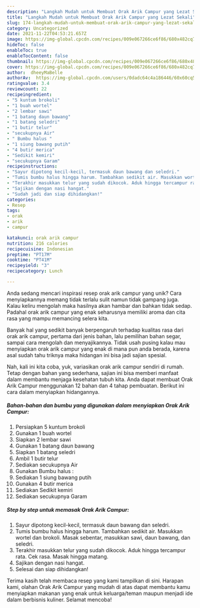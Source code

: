 ```yaml
---
description: "Langkah Mudah untuk Membuat Orak Arik Campur yang Lezat Sekali"
title: "Langkah Mudah untuk Membuat Orak Arik Campur yang Lezat Sekali"
slug: 174-langkah-mudah-untuk-membuat-orak-arik-campur-yang-lezat-sekali
category: Uncategorized
date: 2021-11-22T04:53:21.657Z
image: https://img-global.cpcdn.com/recipes/009e067266ce6f86/680x482cq70/orak-arik-campur-foto-resep-utama.jpg
hideToc: false
enableToc: true
enableTocContent: false
thumbnail: https://img-global.cpcdn.com/recipes/009e067266ce6f86/680x482cq70/orak-arik-campur-foto-resep-utama.jpg
cover: https://img-global.cpcdn.com/recipes/009e067266ce6f86/680x482cq70/orak-arik-campur-foto-resep-utama.jpg
author:  dheeyMaBelle
authorAv:  https://img-global.cpcdn.com/users/0dadc64c4a186446/60x60cq50/avatar.jpg
ratingvalue: 3.4
reviewcount: 22
recipeingredient:
- "5 kuntum brokoli"
- "1 buah wortel"
- "2 lembar sawi"
- "1 batang daun bawang"
- "1 batang seledri"
- "1 butir telur"
- "secukupnya Air"
- " Bumbu halus "
- "1 siung bawang putih"
- "4 butir merica"
- "Sedikit kemiri"
- "secukupnya Garam"
recipeinstructions:
- "Sayur dipotong kecil-kecil, termasuk daun bawang dan seledri."
- "Tumis bumbu halus hingga harum. Tambahkan sedikit air. Masukkan wortel dan brokoli. Masak sebentar, masukkan sawi, daun bawang, dan seledri."
- "Terakhir masukkan telur yang sudah dikocok. Aduk hingga tercampur rata. Cek rasa. Masak hingga matang."
- "Sajikan dengan nasi hangat."
- "Sudah jadi dan siap dihidangkan!"
categories:
- Resep
tags:
- orak
- arik
- campur

katakunci: orak arik campur 
nutrition: 216 calories
recipecuisine: Indonesian
preptime: "PT17M"
cooktime: "PT41M"
recipeyield: "3"
recipecategory: Lunch

---
```



Anda sedang mencari inspirasi resep orak arik campur yang unik? Cara menyiapkannya memang tidak terlalu sulit namun tidak gampang juga. Kalau keliru mengolah maka hasilnya akan hambar dan bahkan tidak sedap. Padahal orak arik campur yang enak seharusnya memiliki aroma dan cita rasa yang mampu memancing selera kita.


Banyak hal yang sedikit banyak berpengaruh terhadap kualitas rasa dari orak arik campur, pertama dari jenis bahan, lalu pemilihan bahan segar, sampai cara mengolah dan menyajikannya. Tidak usah pusing kalau mau menyiapkan orak arik campur yang enak di mana pun anda berada, karena asal sudah tahu triknya maka hidangan ini bisa jadi sajian spesial.




Nah, kali ini kita coba, yuk, variasikan orak arik campur sendiri di rumah. Tetap dengan bahan yang sederhana, sajian ini bisa memberi manfaat dalam membantu menjaga kesehatan tubuh kita. Anda dapat membuat Orak Arik Campur menggunakan 12 bahan dan 4 tahap pembuatan. Berikut ini cara dalam menyiapkan hidangannya.

<!--inarticleads1-->

##### Bahan-bahan dan bumbu yang digunakan dalam menyiapkan Orak Arik Campur:

1. Persiapkan 5 kuntum brokoli
1. Gunakan 1 buah wortel
1. Siapkan 2 lembar sawi
1. Gunakan 1 batang daun bawang
1. Siapkan 1 batang seledri
1. Ambil 1 butir telur
1. Sediakan secukupnya Air
1. Gunakan  Bumbu halus :
1. Sediakan 1 siung bawang putih
1. Gunakan 4 butir merica
1. Sediakan Sedikit kemiri
1. Sediakan secukupnya Garam




<!--inarticleads2-->

##### Step by step untuk memasak Orak Arik Campur:

1. Sayur dipotong kecil-kecil, termasuk daun bawang dan seledri.
1. Tumis bumbu halus hingga harum. Tambahkan sedikit air. Masukkan wortel dan brokoli. Masak sebentar, masukkan sawi, daun bawang, dan seledri.
1. Terakhir masukkan telur yang sudah dikocok. Aduk hingga tercampur rata. Cek rasa. Masak hingga matang.
1. Sajikan dengan nasi hangat.
1. Selesai dan siap dihidangkan!



Terima kasih telah membaca resep yang kami tampilkan di sini. Harapan kami, olahan Orak Arik Campur yang mudah di atas dapat membantu kamu menyiapkan makanan yang enak untuk keluarga/teman maupun menjadi ide dalam berbisnis kuliner. Selamat mencoba!
